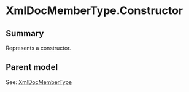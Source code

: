 # XmlDocMemberType.Constructor

## Summary

Represents a constructor.

## Parent model

See: [XmlDocMemberType](XmlDocMemberType.md)